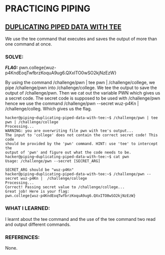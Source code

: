 # **PRACTICING PIPING**
## **<ins>DUPLICATING PIPED DATA WITH TEE</ins>**
We use the tee command that executes and saves the output of more than one command at once.

### SOLVE: 
***FLAG:*** pwn.college{wuz-p4KndEoqTwfbrzKoquA9ug6.QXxITO0wSO2kjNzEzW}

By using the command /challenge/pwn | tee pwn | /challenge/college, we pipe /challenge/pwn into /challenge/college.
We tee the output to save the output of /challenge/pwn. Then we cat out the variable PWN which gives us a secret code.
The secret code is supposed to be used with /challenge/pwn hence we use the command /challenge/pwn --secret wuz-p4Kn |  /challenge/colleg.
Which gives us the flag.

```
hacker@piping~duplicating-piped-data-with-tee:~$ /challenge/pwn | tee pwn | /challenge/college
Processing...
WARNING: you are overwriting file pwn with tee's output...
The input to 'college' does not contain the correct secret code! This code
should be provided by the 'pwn' command. HINT: use 'tee' to intercept the
output of 'pwn' and figure out what the code needs to be.
hacker@piping~duplicating-piped-data-with-tee:~$ cat pwn
Usage: /challenge/pwn --secret [SECRET_ARG]

SECRET_ARG should be "wuz-p4Kn"
hacker@piping~duplicating-piped-data-with-tee:~$ /challenge/pwn --secret wuz-p4Kn |  /challenge/college
Processing...
Correct! Passing secret value to /challenge/college...
Great job! Here is your flag:
pwn.college{wuz-p4KndEoqTwfbrzKoquA9ug6.QXxITO0wSO2kjNzEzW}
```

### WHAT I LEARNED:
I learnt about the tee command and the use of the tee command two read and output different commands.

### REFERENCES:
None.
